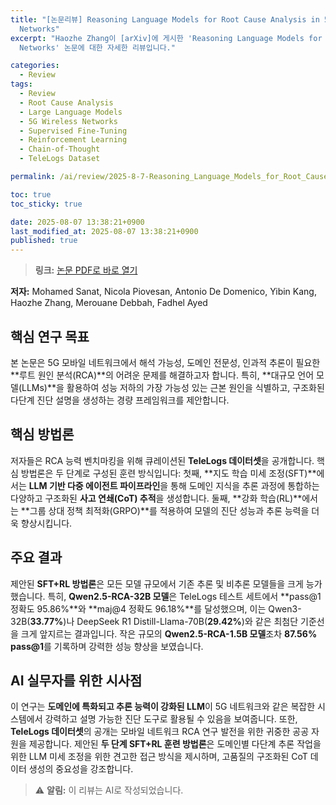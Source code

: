 ```yaml
---
title: "[논문리뷰] Reasoning Language Models for Root Cause Analysis in 5G Wireless
  Networks"
excerpt: "Haozhe Zhang이 [arXiv]에 게시한 'Reasoning Language Models for Root Cause Analysis in 5G Wireless
  Networks' 논문에 대한 자세한 리뷰입니다."

categories:
  - Review
tags:
  - Review
  - Root Cause Analysis
  - Large Language Models
  - 5G Wireless Networks
  - Supervised Fine-Tuning
  - Reinforcement Learning
  - Chain-of-Thought
  - TeleLogs Dataset

permalink: /ai/review/2025-8-7-Reasoning_Language_Models_for_Root_Cause_Analysis_in_5G_Wireless_Networks/

toc: true
toc_sticky: true

date: 2025-08-07 13:38:21+0900
last_modified_at: 2025-08-07 13:38:21+0900
published: true
---
```

> **링크:** [논문 PDF로 바로 열기](https://arxiv.org/abs/2507.21974)

**저자:** Mohamed Sanat, Nicola Piovesan, Antonio De Domenico, Yibin Kang, Haozhe Zhang, Merouane Debbah, Fadhel Ayed



## 핵심 연구 목표
본 논문은 5G 모바일 네트워크에서 해석 가능성, 도메인 전문성, 인과적 추론이 필요한 **루트 원인 분석(RCA)**의 어려운 문제를 해결하고자 합니다. 특히, **대규모 언어 모델(LLMs)**을 활용하여 성능 저하의 가장 가능성 있는 근본 원인을 식별하고, 구조화된 다단계 진단 설명을 생성하는 경량 프레임워크를 제안합니다.

## 핵심 방법론
저자들은 RCA 능력 벤치마킹을 위해 큐레이션된 **TeleLogs 데이터셋**을 공개합니다. 핵심 방법론은 두 단계로 구성된 훈련 방식입니다: 첫째, **지도 학습 미세 조정(SFT)**에서는 **LLM 기반 다중 에이전트 파이프라인**을 통해 도메인 지식을 추론 과정에 통합하는 다양하고 구조화된 **사고 연쇄(CoT) 추적**을 생성합니다. 둘째, **강화 학습(RL)**에서는 **그룹 상대 정책 최적화(GRPO)**를 적용하여 모델의 진단 성능과 추론 능력을 더욱 향상시킵니다.

## 주요 결과
제안된 **SFT+RL 방법론**은 모든 모델 규모에서 기존 추론 및 비추론 모델들을 크게 능가했습니다. 특히, **Qwen2.5-RCA-32B 모델**은 TeleLogs 테스트 세트에서 **pass@1 정확도 95.86%**와 **maj@4 정확도 96.18%**를 달성했으며, 이는 Qwen3-32B(**33.77%**)나 DeepSeek R1 Distill-Llama-70B(**29.42%**)와 같은 최첨단 기준선을 크게 앞지르는 결과입니다. 작은 규모의 **Qwen2.5-RCA-1.5B 모델**조차 **87.56% pass@1**를 기록하며 강력한 성능 향상을 보였습니다.

## AI 실무자를 위한 시사점
이 연구는 **도메인에 특화되고 추론 능력이 강화된 LLM**이 5G 네트워크와 같은 복잡한 시스템에서 강력하고 설명 가능한 진단 도구로 활용될 수 있음을 보여줍니다. 또한, **TeleLogs 데이터셋**의 공개는 모바일 네트워크 RCA 연구 발전을 위한 귀중한 공공 자원을 제공합니다. 제안된 **두 단계 SFT+RL 훈련 방법론**은 도메인별 다단계 추론 작업을 위한 LLM 미세 조정을 위한 견고한 접근 방식을 제시하며, 고품질의 구조화된 CoT 데이터 생성의 중요성을 강조합니다.

> ⚠️ **알림:** 이 리뷰는 AI로 작성되었습니다.